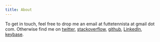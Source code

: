 ```yaml
---
title: About
---
```


To get in touch, feel free to drop me an email at futtetennista at gmail dot com.
Otherwise find me on [twitter](https://twitter.com/futtetennista),
[stackoverflow](https://stackoverflow.com/story/futtetennista),
[github](https://github.com/futtetennista),
[LinkedIn](https://www.linkedin.com/in/futtetennista),
[keybase](https://keybase.io/futtetennista).
